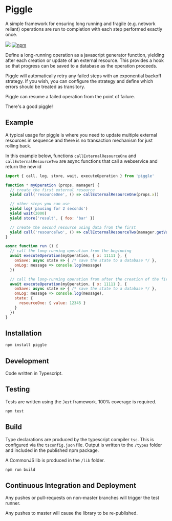 # Piggle

A simple framework for ensuring long running and fragile (e.g. network reliant) operations are run to completion with each step performed exactly once.

![](https://github.com/karlhulme/piggle/workflows/CD/badge.svg)
[![npm](https://img.shields.io/npm/v/piggle.svg)](https://www.npmjs.com/package/piggle)

Define a long-running operation as a javascript generator function, yielding after each creation or update of an external resource.  This provides a hook so that progress can be saved to a database as the operation proceeds.

Piggle will automatically retry any failed steps with an exponential backoff strategy.  If you wish, you can configure the strategy and define which errors should be treated as transitory.

Piggle can resume a failed operation from the point of failure.

There's a good piggle!

## Example

A typical usage for piggle is where you need to update multiple external resources in sequence and there is no transaction mechanism for just rolling back.

In this example below, functions `callExternalResourceOne` and `callExternalResourceTwo` are async functions that call a webservice and return the new id

```javascript
import { call, log, store, wait, executeOperation } from 'piggle'

function * myOperation (props, manager) {
  // create the first external resource
  yield call('resourceOne', () => callExternalResourceOne(props.x))

  // other steps you can use
  yield log('pausing for 2 seconds')
  yield wait(2000)
  yield store('result', { foo: 'bar' })

  // create the second resource using data from the first
  yield call('resourceTwo', () => callExternalResourceTwo(manager.getValue('resourceOne'))
}

async function run () {
  // call the long-running operation from the beginning
  await executeOperation(myOperation, { x: 11111 }, {
    onSave: async state => { /* save the state to a database */ },
    onLog: message => console.log(message)
  })

  // call the long-running operation from after the creation of the first resource
  await executeOperation(myOperation, { x: 11111 }, {
    onSave: async state => { /* save the state to a database */ },
    onLog: message => console.log(message),
    state: {
      resourceOne: { value: 12345 }
    }
  })
}
```

## Installation

```bash
npm install piggle
```

## Development

Code written in Typescript.

## Testing

Tests are written using the `Jest` framework.  100% coverage is required.

```bash
npm test
```

## Build

Type declarations are produced by the typescript compiler `tsc`.  This is configured via the `tsconfig.json` file.  Output is written to the `/types` folder and included in the published npm package.

A CommonJS lib is produced in the `/lib` folder.

```bash
npm run build
```

## Continuous Integration and Deployment

Any pushes or pull-requests on non-master branches will trigger the test runner.

Any pushes to master will cause the library to be re-published.
